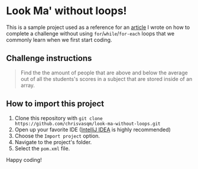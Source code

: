 # Look Ma' without loops!

This is a sample project used as a reference for an [article](https://dev.to/chrisvasqm/look-ma-without-loops-3fff) I wrote on how to complete a challenge
without using `for`/`while`/`for-each` loops that we commonly learn when we first start coding.

## Challenge instructions

> Find the the amount of people that are above and below the average out of all the students's scores in a subject that are stored inside of an array.

## How to import this project

1. Clone this repository with `git clone https://github.com/chrisvasqm/look-ma-without-loops.git`
2. Open up your favorite IDE ([IntelliJ IDEA](https://www.jetbrains.com/idea/download/#section=mac) is highly recommended)
3. Choose the `Import project` option.
4. Navigate to the project's folder.
5. Select the `pom.xml` file.

Happy coding!